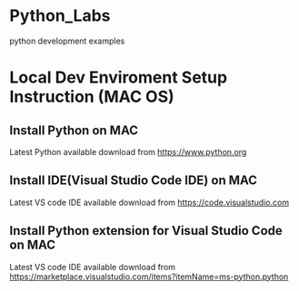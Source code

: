 # Python_Labs
python development examples

# Local Dev Enviroment Setup Instruction (MAC OS)

## Install Python on MAC
Latest Python available download from https://www.python.org

## Install IDE(Visual Studio Code IDE) on MAC
Latest VS code IDE available download from https://code.visualstudio.com

## Install Python extension for Visual Studio Code on MAC
Latest VS code IDE available download from https://marketplace.visualstudio.com/items?itemName=ms-python.python
